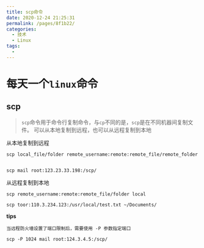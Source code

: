 ```yaml
---
title: scp命令
date: 2020-12-24 21:25:31
permalink: /pages/8f1b22/
categories:
  - 技术
  - Linux
tags:
  - 
---
```

# 每天一个`linux`命令

## **scp**

> `scp`命令用于命令行复制命令，与`cp`不同的是，`scp`是在不同机器间复制文件。
> 可以从本地复制到远程，也可以从远程复制到本地

从本地复制到远程
```shell
scp local_file/folder remote_username:remote:remote_file/remote_folder


scp mail root:123.23.33.198:/scp/

```
从远程复制到本地
```shell
scp remote_username:remote:remote_file/folder local

scp toor:110.3.234.123:/usr/local/test.txt ~/Documents/
```
**tips**
```shell
当远程防火墙设置了端口限制后，需要使用 -P 参数指定端口

scp -P 1024 mail root:124.3.4.5:/scp/ 

```